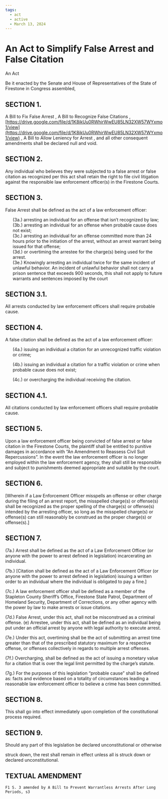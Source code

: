 ```yaml
---
tags:
  - act
  - active
  - March 13, 2024
---
```


# An Act to Simplify False Arrest and False Citation

An Act

Be it enacted by the Senate and House of Representatives of the State of Firestone in Congress assembled,

## SECTION 1.

A Bill to Fix False Arrest , A Bill to Recognize False Citations ,
[https://drive.google.com/file/d/1K8ikUu0RWhirWwEU85LN32XW57WYxmo1/view](https://drive.google.com/file/d/1K8ikUu0RWhirWwEU85LN32XW57WYxmo1/view) , A Bill to
Allow Leniency for Arrest , and all other consequent amendments shall be declared null and
void.

## SECTION 2.

Any individual who believes they were subjected to a false arrest or false
citation as recognized per this act shall retain the right to file civil litigation against the
responsible law enforcement officer(s) in the Firestone Courts.

## SECTION 3.

False Arrest shall be defined as the act of a law enforcement officer:

<ul>
(3a.) arresting an individual for an offense that isn’t recognized by law;<br/>
(3b.) arresting an individual for an offense when probable cause does not exist;<br/>
(3c.) arresting an individual for an offense committed more than 24 hours prior to the
initiation of the arrest, without an arrest warrant being issued for that offense;<br/>
(3d.) or overtiming the arrestee for the charge(s) being used for the arrest.<br/>
(3e.) Knowingly arresting an individual twice for the same incident of unlawful behavior.
An incident of unlawful behavior shall not carry a prison sentence that exceeds 900
seconds, this shall not apply to future warrants and sentences imposed by the court
</ul>

## SECTION 3.1.

All arrests conducted by law enforcement officers shall require probable
cause.

## SECTION 4.

A false citation shall be defined as the act of a law enforcement officer:

<ul>
(4a.) issuing an individual a citation for an unrecognized traffic violation or crime;<br/>

(4b.) issuing an individual a citation for a traffic violation or crime when probable cause
does not exist;<br/>

(4c.) or overcharging the individual receiving the citation.

</ul>

## SECTION 4.1.

All citations conducted by law enforcement officers shall require probable
cause.

## SECTION 5.

Upon a law enforcement officer being convicted of false arrest or false citation in
the Firestone Courts, the plaintiff shall be entitled to punitive damages in accordance with “An
Amendment to Reassess Civil Suit Repercussions”. In the event the law
enforcement officer is no longer employed within the law enforcement agency, they shall
still be responsible and subject to punishments deemed appropriate and suitable by the
court.

## SECTION 6.

[Wherein if a Law Enforcement Officer misspells an offense or other charge during
the filing of an arrest report, the misspelled charge(s) or offense(s) shall be recognized as the
proper spelling of the charge(s) or offense(s) intended by the arresting officer, so long as the
misspelled charge(s) or offense(s) can still reasonably be construed as the proper charge(s) or
offense(s).]

## SECTION 7.

(7a.) Arrest shall be defined as the act of a Law Enforcement Officer (or anyone with the
power to arrest defined in legislation) incarcerating an individual.

(7b.) [Citation shall be defined as the act of a Law Enforcement Officer (or anyone with
the power to arrest defined in legislation) issuing a written order to an individual
where the individual is obligated to pay a fine.]

(7c.) A law enforcement officer shall be defined as a member of the Stapleton County
Sheriff’s Office, Firestone State Patrol, Department of Homeland Security, Department
of Corrections, or any other agency with the power by law to make arrests or issue
citations.

(7d.) False Arrest, under this act, shall not be misconstrued as a criminal offense. (e)
Arrestee, under this act, shall be defined as an individual being put under an official
arrest by anyone with legal authority to execute arrest.

(7e.) Under this act, overtiming shall be the act of submitting an arrest time greater than
that of the prescribed statutory maximum for a respective offense, or offenses
collectively in regards to multiple arrest offenses.

(7f.) Overcharging, shall be defined as the act of issuing a monetary value for a citation
that is over the legal limit permitted by the charge’s statute.

(7g.) For the purposes of this legislation “probable cause” shall be defined as: facts and
evidence based on a totality of circumstances leading a reasonable law enforcement
officer to believe a crime has been committed.

## SECTION 8.

This shall go into effect immediately upon completion of the constitutional
process required.

## SECTION 9.

Should any part of this legislation be declared unconstitutional or otherwise

struck down, the rest shall remain in effect unless all is struck down or declared
unconstitutional.

## TEXTUAL AMENDMENT

```
F1 S. 3 amended by A Bill to Prevent Warrantless Arrests After Long Periods, s3
```
